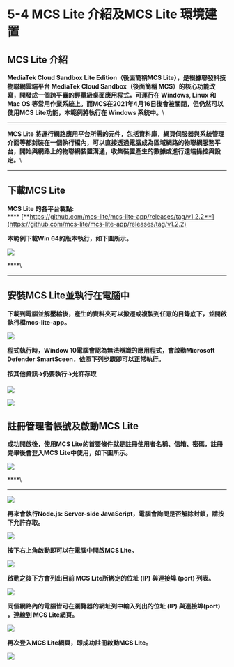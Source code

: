 # 5-4 MCS Lite 介紹及MCS Lite 環境建置

## MCS Lite 介紹

**MediaTek Cloud Sandbox Lite Edition（後面簡稱MCS Lite），是根據聯發科技物聯網雲端平台 MediaTek Cloud Sandbox（後面簡稱 MCS）的核心功能改寫，開發成一個跨平臺的輕量級桌面應用程式，可運行在 Windows, Linux 和 Mac OS 等常用作業系統上。而MCS在2021年4月16日後會被關閉，但仍然可以使用MCS Lite功能，本範例將執行在 Windows 系統中。**\
****

**MCS Lite 將運行網路應用平台所需的元件，包括資料庫，網頁伺服器與系統管理介面等都封裝在一個執行檔內，可以直接透過電腦成為區域網路的物聯網服務平台，開始與網路上的物聯網裝置溝通，收集裝置產生的數據或進行遠端操控與設定。**\
****

## **下載MCS Lite**

**MCS Lite 的各平台載點:**\
&#x20;**** [**https://github.com/mcs-lite/mcs-lite-app/releases/tag/v1.2.2**](https://github.com/mcs-lite/mcs-lite-app/releases/tag/v1.2.2)

**本範例下載Win 64的版本執行，如下圖所示。**

![](https://lh4.googleusercontent.com/LfHScJ82LZ2hb3IrOGMEMtiX3sZ9xECIUJK6RWS0qhTYu-fKegNgrqsP7sMhM8sTyu4aDrqnq30Izvem49po8eFwlRRUiBlGvEnYWvYe510pPWRs7RHjofdAxRgXhbtQA3wx33CXaLfuSBgo9w)

****\
****

## **安裝MCS Lite並執行在電腦中**

**下載到電腦並解壓縮後，產生的資料夾可以搬遷或複製到任意的目錄底下，並開啟執行檔mcs-lite-app。**

![](https://lh5.googleusercontent.com/c10\_GPs7j-p8Og\_pqDMTxaDSxaGuy6NTLjgHaTkpzQ1EJ4RWQ6Ey-KcFpmFdzUI4jHx-OcthccLHYwGs\_Iv1Xer8z7oLkYm79YHHXQ8PfG\_PAPSjyodi17deym27GXC5GMgNWU\_UDcWxcuStaQ)



**程式執行時，Window 10電腦會認為無法辨識的應用程式，會啟動Microsoft Defender SmartSceen，依照下列步驟即可以正常執行。**

**按其他資訊🡪仍要執行🡪允許存取**

![](https://lh4.googleusercontent.com/YFSAc31a\_Gy1\_EoAR6q8DJfItsDsWuh-5e\_WpkB9QkCu7z2BmqaYs4gqZnVdiXJ3E8pTgixxC6Ph76Z-43mXBv\_8prluPnFFawdbKRN7KG653XWfizmvkB3zOjTi2mH50LPWSo5e2Kjk5ZVIjA)

![](https://lh6.googleusercontent.com/r0ETlKqRd2Bf\_8f-TG6GODJO\_YZoLidbbbSYIvlARa2dq3TIyU9ZDnr4sNkF9jbGq7-u1rSEGU8iCDi\_RcOPqXzf9SIiWWAblU3GHlXsfC\_FD-k7Cf53yJ7Za2L9XkysXD9CjgdQH16jkXPssQ)

## **註冊管理者帳號及啟動MCS Lite**

**成功開啟後，使用MCS Lite的首要條件就是註冊使用者名稱、信箱、密碼，註冊完畢後會登入MCS Lite中使用，如下圖所示。**

![](https://lh3.googleusercontent.com/zPIo3it0s\_mT\_fiGjygqNdO-xZUVLxo285VQMNOmMQasVDww5mty1lYsGU-5tV6oN1BFSBmfBQJGI86MQXLhr2xVBtcPz-j85zQzMYXbzEx6DxDvFEuQgKCortRWtPheV9xJZyyqufAAuOGjgg)

****\
****

![](https://lh5.googleusercontent.com/Mf87hLS5gv6IgQV790Lb2p4VscyCwOgTce7RDZW4V-FjF3jXKx-omr-amNWiGVoCesQlmzEM\_9l51hndK5\_T3c\_6eVLA8\_nzuZ66G4ziRTtRSdzopuVaFIf2leP6CIi9k6pc3yh6pKKJGhR0lQ)



**再來會執行Node.js: Server-side JavaScript，電腦會詢問是否解除封鎖，請按下允許存取。**

![](https://lh5.googleusercontent.com/wI7osIbygynVQA72pdTWTfKF0krHjLvNbroLvGj11UFXPB17XxgxpPc3VuwuRCREqWvMJq66vekp3kn8HGvMJhPnuc-3bkgq4jfmOJ6MyoHEWRbp2cSFqpHCZ6cgXhu-nJMqkaC-jcEAF6Mu4g)

**按下右上角啟動即可以在電腦中開啟MCS Lite。**

![](https://lh4.googleusercontent.com/fu9WVcgEgXLMp3agbMj-d48D0KrV0L5Nh67mTGLcJwves9joXtG2dgGfzL8H8f\_z-s43NG2Y3FQOZEuOZV4FHlTYNh79wZacYNc\_5vjRUzPGNaRguWcSpd5RgdnsbtRb\_w80dSXtA4KFK68mpw)

**啟動之後下方會列出目前 MCS Lite所綁定的位址 (IP) 與連接埠 (port) 列表。**

![](https://lh6.googleusercontent.com/4wtVAbWkr6rDrivzZ0MS1bVbGsJXfxtOMVuPbFHfb1qkzRvLmkgpSrFlq4s0TjxIq7I1lt1j7aZ8aH4I5MtogCVeNKTMlWMblnSZ1ju-OKtkQlgct5yhD0CuULiEfiyPTLfTXEMaZGmz8g5skA)

**同個網路內的電腦皆可在瀏覽器的網址列中輸入列出的位址 (IP) 與連接埠(port) ，連線到 MCS Lite網頁。**

![](https://lh3.googleusercontent.com/oRVxmipGOZJ4gXBw3o2kpmMhWZH85RZ1CmY4-hRjQIgvwW31TFN7jdKxRZuW6gTzV00IUQ8-Nu3rW9ERKkHCQse-9JP0ZSLC5BLT8R1woA-M4vBhm\_9NQCzJiqzTc11MtgKVm6lVzBs3s5b8Lw)

**再次登入MCS Lite網頁，即成功註冊啟動MCS Lite。**

![](https://lh3.googleusercontent.com/vSvWhmV6TLqdWmRuzj-fZTXp7JroZXLe8Qavc0wayTzIMTsOy8kmZ8xSgM1SHF5IDY4M23HNtwbulmN0J8aoJDKDCTzShsyXGJ4pz3dnMf-U3TTSGJ51Q1M5zDEXLyBzvconyFh-mw-lCYLBTA)
